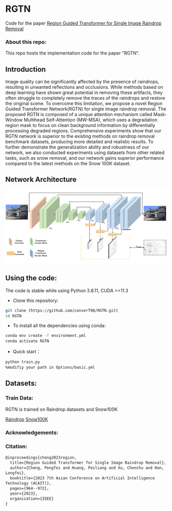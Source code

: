 # RGTN

Code for the paper [Region Guided Transformer for Single Image Raindrop Removal](https://ieeexplore.ieee.org/abstract/document/10528647)

### About this repo:

This repo hosts the implementation code for the paper "RGTN". 

## Introduction

Image quality can be significantly affected by the presence of raindrops, resulting in unwanted reflections and occlusions. While methods based on deep learning have shown great potential in removing these artifacts, they often struggle to completely remove the traces of the raindrops and restore the original scene. To overcome this limitation, we propose a novel Region Guided Transformer Network(RGTN) for single image raindrop removal. The proposed RGTN is composed of a unique attention mechanism called Mask-Window Multihead Self-Attention (MW-MSA), which uses a degradation region mask to focus on clean background information by differentially processing degraded regions. Comprehensive experiments show that our RGTN network is superior to the existing methods on raindrop removal benchmark datasets, producing more detailed and realistic results. To further demonstrate the generalization ability and robustness of our network, we also conducted experiments using datasets from other related tasks, such as snow removal, and our network gains superior performance compared to the latest methods on the Snow 100K dataset. 

## Network Architecture

<img src = "https://github.com/converT98/RGTN/blob/main/images/network.png"> 

## Using the code:

The code is stable while using Python 3.8.11, CUDA >=11.3

- Clone this repository:
```bash
git clone (https://github.com/converT98/RGTN.git)
cd RGTN
```

- To install all the dependencies using conda:

```bash
conda env create -f environment.yml
conda activate RGTN
```
- Quick start：
```bash
python train.py
%modifiy your path in Options/basic.yml
```

## Datasets:

### Train Data:

RGTN is trained on Raindrop datasets and Snow100K

[Raindrop](https://rui1996.github.io/raindrop/raindrop_removal.html)
[Snow100K](https://sites.google.com/view/yunfuliu/desnownet)

### Acknowledgements:


### Citation:

```
@inproceedings{cheng2023region,
  title={Region Guided Transformer for Single Image Raindrop Removal},
  author={Cheng, Pengfei and Huang, Peiliang and Xu, Chenchu and Han, Longfei},
  booktitle={2023 7th Asian Conference on Artificial Intelligence Technology (ACAIT)},
  pages={964--972},
  year={2023},
  organization={IEEE}
}
```
